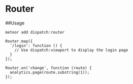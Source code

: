 Router
======

##Usage

`meteor add dispatch:router`

```
Router.map({
  '/login': function () {
    // Use dispatch:viewport to display the login page
  }
});

Router.on('change', function (route) {
  analytics.page(route.substring(1));
});
```

